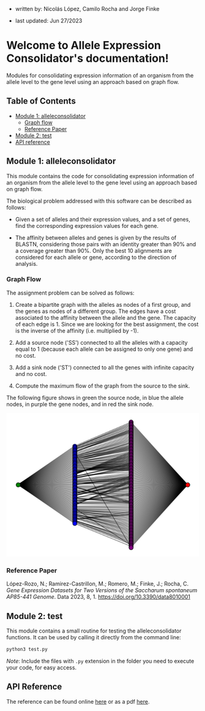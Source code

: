 - written by: Nicolás López, Camilo Rocha and Jorge Finke

- last updated: Jun 27/2023

# Welcome to Allele Expression Consolidator's documentation!

Modules for consolidating expression information of an organism from the allele 
level to the gene level using an approach based on graph flow.

## Table of Contents

- [Module 1: alleleconsolidator](#module-1-alleleconsolidator)
  - [Graph flow](#graph-flow)
  - [Reference Paper](#reference-paper)
- [Module 2: test](#module-2-test)
- [API reference](#api-reference)

## Module 1: alleleconsolidator

This module contains the code for consolidating expression information
of an organism from the allele level to the gene level using an
approach based on graph flow.

The biological problem addressed with this software can be described as follows:

- Given a set of alleles and their expression values, and a set of
genes, find the corresponding expression values for each gene.

- The affinity between alleles and genes is given by the results of BLASTN, 
considering those pairs with an identity greater than 90% and a coverage
greater than 90%. Only the best 10 alignments are considered for each allele
or gene, according to the direction of analysis.


### Graph Flow

The assignment problem can be solved as follows:

1. Create a bipartite graph with the alleles as nodes of a first group, 
and the genes as nodes of a different group. The edges have a cost
associated to the affinity between the allele and the gene. The capacity 
of each edge is 1. Since we are looking for the best assignment, the
cost is the inverse of the affinity (i.e. multiplied by -1).

2. Add a source node ('SS') connected to all the alleles with a capacity equal
to 1 (because each allele can be assigned to only one gene) and no cost.

3. Add a sink node ('ST') connected to all the genes with infinite capacity 
and no cost.

4. Compute the maximum flow of the graph from the source to the sink.

The following figure shows in green the source node, in blue the allele nodes,
in purple the gene nodes, and in red the sink node.

![Multigraph for the example dataset](data/graph.png)


### Reference Paper

López-Rozo, N.; Ramirez-Castrillon, M.; Romero, M.; Finke, J.; Rocha, C.
*Gene Expression Datasets for Two Versions of the Saccharum spontaneum AP85-441 Genome*.
Data 2023, 8, 1. https://doi.org/10.3390/data8010001

## Module 2: test

This module contains a small routine for testing the alleleconsolidator 
functions. It can be used by calling it directly from the command line:

```bash
python3 test.py
```

*Note*: Include the files with `.py` extension in the folder you need 
to execute your code, for easy access.


## API Reference

The reference can be found online 
[here](https://ocinlr.github.io/alleleconsolidator/) or as 
a pdf [here](docs/alleleconsolidator.pdf).
